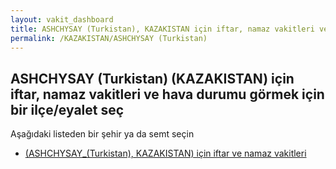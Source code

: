 ```yaml
---
layout: vakit_dashboard
title: ASHCHYSAY (Turkistan), KAZAKISTAN için iftar, namaz vakitleri ve hava durumu - ilçe/eyalet seç
permalink: /KAZAKISTAN/ASHCHYSAY (Turkistan)
---
```


## ASHCHYSAY (Turkistan) (KAZAKISTAN) için iftar, namaz vakitleri ve hava durumu  görmek için bir ilçe/eyalet seç

Aşağıdaki listeden bir şehir ya da semt seçin

* [ (ASHCHYSAY_(Turkistan), KAZAKISTAN) için iftar ve namaz vakitleri](/KAZAKISTAN/ASHCHYSAY_(Turkistan)/)

<script type="text/javascript">
  var GLOBAL_COUNTRY = 'KAZAKISTAN';
  var GLOBAL_CITY = 'ASHCHYSAY (Turkistan)';
  var GLOBAL_STATE = 'ASHCHYSAY (Turkistan)';
</script>
